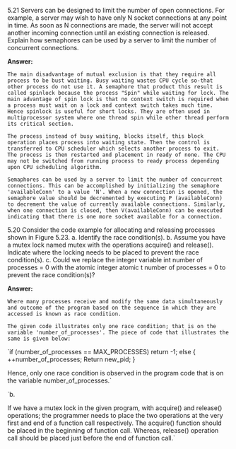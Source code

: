 5.21 Servers can be designed to limit the number of open connections. For
example, a server may wish to have only N socket connections at any
point in time. As soon as N connections are made, the server will
not accept another incoming connection until an existing connection
is released. Explain how semaphores can be used by a server to limit the
number of concurrent connections.

**Answer:**

`The main disadvantage of mutual exclusion is that they require all process to be bust waiting. Busy waiting wastes CPU cycle so-that other process do not use it. A semaphore that product this result is called spinlock because the process "Spin" while waiting for lock. The main advantage of spin lock is that no context switch is required when a process must wait on a lock and context switch takes much time. Hence spinlock is useful for short locks. They are often used in multiprocessor system where one thread spin while other thread perform its critical section.`

`The process instead of busy waiting, blocks itself, this block operation places process into waiting state. Then the control is transferred to CPU scheduler which selects another process to exit. The process is then restarted and placement in ready of none. The CPU may not be switched from running process to ready process depending upon CPU scheduling algorithm.`

`Semaphores can be used by a server to limit the number of concurrent connections. This can be accomplished by initializing the semaphore 'availableConn' to a value 'N'. When a new connection is opened, the semaphore value should be decremented by executing P (availableConn) to decrement the value of currently available connections.
Similarly, when one connection is closed, then V(availableConn) can be executed indicating that there is one more socket available for a connection.`

5.20
Consider the code example for allocating and releasing processes shown in Figure 5.23.
a. Identify the race condition(s).
b. Assume you have a mutex lock named mutex with the operations
acquire() and release(). Indicate where the locking needs to
be placed to prevent the race condition(s).
c. Could we replace the integer variable
int number of processes = 0
with the atomic integer
atomic t number of processes = 0
to prevent the race condition(s)?

**Answer:**

`Where many processes receive and modify the same data simultaneously and outcome of the program based on the sequence in which they are accessed is known as race condition.`

`The given code illustrates only one race condition; that is on the variable 'number_of_processes'. The piece of code that illustrates the same is given below:`

`if (number_of_processes == MAX_PROCESSES)
      return -1;
else
{
    ++number_of_processes;
    Return new_pid;
}

Hence, only one race condition is observed in the program code that is on the variable number_of_processes.`


`b.

If we have a mutex lock in the given program, with acquire() and release() operations; the programmer needs to place the two operations at the very first and end of a function call respectively. The acquire() function should be placed in the beginning of function call. Whereas, release() operation call should be placed just before the end of function call.` 
